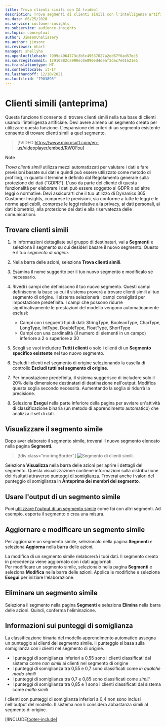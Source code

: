 ```yaml
---
title: Trova clienti simili con IA (video)
description: Trova segmenti di clienti simili con l'intelligenza artificiale.
ms.date: 06/25/2020
ms.service: customer-insights
ms.subservice: audience-insights
ms.topic: conceptual
author: JimsonChalissery
ms.author: jimsonc
ms.reviewer: mhart
manager: shellyha
ms.openlocfilehash: 7999c4964773c3b5c49537027a2ed67f0ad57ec5
ms.sourcegitcommit: 12910882ca990ec0e890ed4deaf3dac7e01621e5
ms.translationtype: HT
ms.contentlocale: it-IT
ms.lasthandoff: 12/10/2021
ms.locfileid: "7903895"
---
```

# <a name="similar-customers-preview"></a>Clienti simili (anteprima)

Questa funzione ti consente di trovare clienti simili nella tua base di clienti usando l'intelligenza artificiale. Devi avere almeno un segmento creato per utilizzare questa funzione. L'espansione dei criteri di un segmento esistente consente di trovare clienti simili a quel segmento.

> [!VIDEO https://www.microsoft.com/en-us/videoplayer/embed/RWOFou]

> [!NOTE]
> *Trova clienti simili* utilizza mezzi automatizzati per valutare i dati e fare previsioni basate sui dati e quindi può essere utilizzato come metodo di profiling, in quanto il termine è definito dal Regolamento generale sulla protezione dei dati ("GDPR"). L'uso da parte del cliente di questa funzionalità per elaborare i dati può essere soggetto al GDPR o ad altre leggi o normative. Devi assicurarti che il tuo utilizzo di Dynamics 365 Customer Insights, comprese le previsioni, sia conforme a tutte le leggi e le norme applicabili, comprese le leggi relative alla privacy, ai dati personali, ai dati biometrici, alla protezione dei dati e alla riservatezza delle comunicazioni.

## <a name="finding-similar-customers"></a>Trovare clienti simili

1. In Informazioni dettagliate sul gruppo di destinatari, vai a **Segmenti** e seleziona il segmento su cui desideri basare il nuovo segmento. Questo è il tuo *segmento di origine*.

1. Nella barra delle azioni, seleziona **Trova clienti simili**.

1. Esamina il nome suggerito per il tuo nuovo segmento e modificalo se necessario.

1. Rivedi i campi che definiscono il tuo nuovo segmento. Questi campi definiscono la base su cui il sistema proverà a trovare clienti simili al tuo segmento di origine. Il sistema selezionerà i campi consigliati per impostazione predefinita.
  I campi che possono ridurre significativamente le prestazioni del modello vengono automaticamente esclusi:
  
   - Campi con i seguenti tipi di dati: StringType, BooleanType, CharType, LongType, IntType, DoubleType, FloatType, ShortType
   - Campi con una cardinalità (il numero di elementi in un campo) inferiore a 2 o superiore a 30

1. Scegli se vuoi includere **Tutti i clienti** o solo i clienti di un **Segmento specifico esistente** nel tuo nuovo segmento.

1. Escludi i clienti nel segmento di origine selezionando la casella di controllo **Escludi tutti nel segmento di origine**.

1. Per impostazione predefinita, il sistema suggerisce di includere solo il 20% della dimensione destinatari di destinazione nell'output. Modifica questa soglia secondo necessità. Aumentando la soglia si ridurrà la precisione.

1. Seleziona **Esegui** nella parte inferiore della pagina per avviare un'attività di classificazione binaria (un metodo di apprendimento automatico) che analizza il set di dati.

## <a name="view-the-similar-segment"></a>Visualizzare il segmento simile

Dopo aver elaborato il segmento simile, troverai il nuovo segmento elencato nella pagina **Segmenti**.

> [!div class="mx-imgBorder"]
> ![Segmento di clienti simili.](media/expanded-segment.png "Segmento di clienti simili")

Seleziona **Visualizza** nella barra delle azioni per aprire i dettagli del segmento. Questa visualizzazione contiene informazioni sulla distribuzione dei risultati attraverso [punteggi di somiglianza](#about-similarity-scores). Troverai anche i valori del punteggio di somiglianza in **Anteprima dei membri del segmento**.

## <a name="use-the-output-of-a-similar-segment"></a>Usare l'output di un segmento simile

Puoi [utilizzare l'output di un segmento simile](segments.md) come fai con altri segmenti. Ad esempio, esporta il segmento o crea una misura.

## <a name="refresh-and-edit-a-similar-segment"></a>Aggiornare e modificare un segmento simile

Per aggiornare un segmento simile, selezionalo nella pagina **Segmenti** e seleziona **Aggiorna** nella barra delle azioni.

La modifica di un segmento simile rielaborerà i tuoi dati. Il segmento creato in precedenza viene aggiornato con i dati aggiornati.    
Per modificare un segmento simile, selezionalo nella pagina **Segmenti** e seleziona **Modifica** nella barra delle azioni. Applica le modifiche e seleziona **Esegui** per iniziare l'elaborazione.

## <a name="delete-a-similar-segment"></a>Eliminare un segmento simile

Seleziona il segmento nella pagina **Segmenti** e seleziona **Elimina** nella barra delle azioni. Quindi, conferma l'eliminazione.

## <a name="about-similarity-scores"></a>Informazioni sui punteggi di somiglianza

La classificazione binaria del modello apprendimento automatico assegna un punteggio ai clienti del segmento simile. Il punteggio si basa sulla somiglianza con i clienti nel segmento di origine.

- I punteggi di somiglianza inferiori a 0,55 sono i clienti classificati dal sistema come *non simili* ai clienti nel segmento di origine
- I punteggi di somiglianza tra 0,55 e 0,7 sono classificati come *in qualche modo simili*
- I punteggi di somiglianza tra 0,7 e 0,85 sono classificati come *simili*
- I punteggi di somiglianza tra 0,85 e 1 sono i clienti classificati dal sistema come *molto simili*

I clienti con punteggi di somiglianza inferiori a 0,4 non sono inclusi nell'output del modello. Il sistema non li considera abbastanza simili al segmento di origine.


[!INCLUDE[footer-include](../includes/footer-banner.md)]